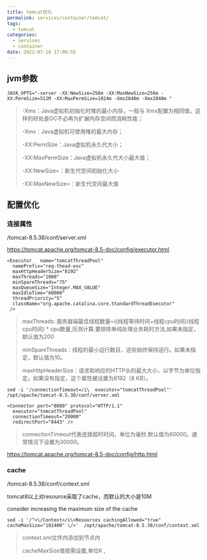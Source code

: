 ```yaml
---
title: tomcat优化
permalink: services/container/tomcat/
tags:
  - tomcat
categories:
  - services
  - container
date: 2022-07-16 17:00:55
---
```






## jvm参数



```
JAVA_OPTS="-server -XX:NewSize=256m -XX:MaxNewSize=256m -XX:PermSize=512M -XX:MaxPermSize=1024m -Xms2048m -Xmx2048m "
```



>-Xms：Java虚拟机初始化时堆的最小内存，一般与 Xmx配置为相同值，这样的好处是GC不必再为扩展内存空间而消耗性能；
>
>-Xmx：Java虚拟机可使用堆的最大内存；
>
>-XX:PermSize：Java虚拟机永久代大小；
>
>-XX:MaxPermSize：Java虚拟机永久代大小最大值；
>
>-XX:NewSize=：新生代空间初始化大小 
>
>-XX:MaxNewSize=：新生代空间最大值

## 配置优化

### 连接属性

/tomcat-8.5.38/conf/server.xml



https://tomcat.apache.org/tomcat-8.5-doc/config/executor.html

```
<Executor   name="tomcatThreadPool"
  namePrefix="req-thead-exc"
  maxHttpHeaderSize="8192" 
  maxThreads="1000"
  minSpareThreads="75"
  maxQueueSize="Integer.MAX_VALUE"
  maxIdleTime="60000"
  threadPriority="5"
  className="org.apache.catalina.core.StandardThreadExecutor"
 />
```

> maxThreads:  服务器端最佳线程数量=((线程等待时间+线程cpu时间)/线程cpu时间) * cpu数量,压测计算,要排除单纯处理业务耗时方法,如果未指定，默认值为200
>
> minSpareThreads：线程的最小运行数目，这些始终保持运行。如果未指定，默认值为10。
>
> maxHttpHeaderSize：请求和响应的HTTP头的最大大小，以字节为单位指定。如果没有指定，这个属性被设置为8192（8 KB）。





```
sed -i '/connectionTimeout=/i\  executor="tomcatThreadPool"' /opt/apache/tomcat-8.5.38/conf/server.xml 

<Connector port="8080" protocol="HTTP/1.1" 
  executor="tomcatThreadPool"
  connectionTimeout="20000"   
  redirectPort="8443" />  
```

> connectionTimeout代表连接超时时间，单位为毫秒,默认值为60000。通常情况下设置为30000。

https://tomcat.apache.org/tomcat-8.5-doc/config/http.html



###  cache

/tomcat-8.5.38/conf/context.xml

tomcat8以上对resource采取了cache，而默认的大小是10M



consider increasing the maximum size of the cache



```
sed -i '/^<\/Context>/i\<Resources cachingAllowed="true"  cacheMaxSize="102400" \/>'  /opt/apache/tomcat-8.5.38/conf/context.xml
```

><Resources cachingAllowed="true"  cacheMaxSize="102400" />
>
>context.xml文件内添加到<Context>节点内</Context>
>
>cacheMaxSize值按需设置,单位K , 